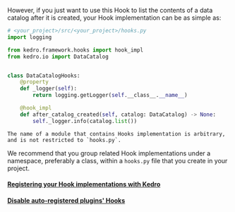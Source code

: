 However, if you just want to use this Hook to list the contents of a data catalog after it is created, your Hook implementation can be as simple as:

```python
# <your_project>/src/<your_project>/hooks.py
import logging

from kedro.framework.hooks import hook_impl
from kedro.io import DataCatalog


class DataCatalogHooks:
    @property
    def _logger(self):
        return logging.getLogger(self.__class__.__name__)

    @hook_impl
    def after_catalog_created(self, catalog: DataCatalog) -> None:
        self._logger.info(catalog.list())
```

```{note}
The name of a module that contains Hooks implementation is arbitrary, and is not restricted to `hooks.py`.
```

We recommend that you group related Hook implementations under a namespace, preferably a class, within a `hooks.py` file that you create in your project.

#### [Registering your Hook implementations with Kedro](https://github.com/kedro-org/kedro/edit/main/docs/source/extend_kedro/regHookImp.md)
#### [Disable auto-registered plugins' Hooks](https://github.com/kedro-org/kedro/edit/main/docs/source/extend_kedro/disableHooks.md)